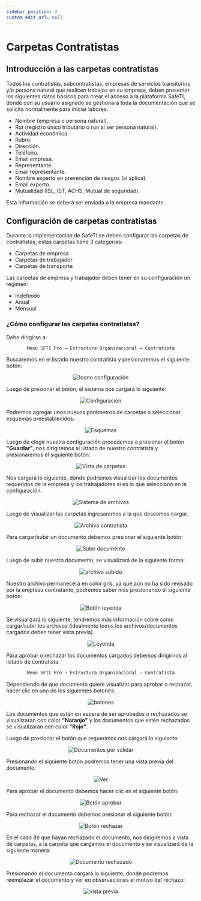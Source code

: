 ```yaml
---
sidebar_position: 2
custom_edit_url: null
---
```

# Carpetas Contratistas
## Introducción a las carpetas contratistas
Todos los contratistas, subcontratistas, empresas de servicios transitorios y/o persona natural que realicen trabajos en su empresa, deben presentar los siguientes datos básicos para crear el acceso a la plataforma SafeTI, donde con su usuario asignado se gestionará toda la documentación que se solicita normalmente para iniciar labores.

* Nombre (empresa o persona natural).
* Rut (registro único tributario o run al ser persona natural).
* Actividad económica.
* Rubro.
* Dirección.
* Teléfono.
* Email empresa.
* Representante.
* Email representante.
* Nombre experto en prevención de riesgos (si aplica).
* Email experto.
* Mutualidad (ISL, IST, ACHS, Mutual de seguridad).

Esta información se deberá ser enviada a la empresa mandante.

## Configuración de carpetas contratistas
Durante la implementación de SafeTI se deben configurar las carpetas de contratistas, estas carpetas tiene 3 categorías:
* Carpetas de empresa
* Carpetas de trabajador
* Carpetas de transporte

Las carpetas de empresa y trabajador deben tener en su configuración un régimen:
* Indefinido
* Anual
* Mensual

### ¿Cómo configurar las carpetas contratistas?
Debe dirigirse a:

<div align="center">

```bash
Menú SFTI Pro → Estructura Organizacional → Contratista
```
</div>

Buscaremos en el listado nuestro contratista y presionaremos el siguiente botón:

<div align="center">

![Icono configuración](/img/img_manual/img_estructura_organizacional/2023-10-04_13-19.png)

</div>

Luego de presionar el botón, el sistema nos cargará lo siguiente:

<div align="center">

![Configuración](/img/img_manual/img_estructura_organizacional/2023-10-04_13-21.png)

</div>

Podremos agregar unos nuevos parámetros de carpetas o seleccionar esquemas preestablecidos:

<div align="center">

![Esquemas](/img/img_manual/img_estructura_organizacional/2023-10-04_13-31.png)

</div>

Luego de elegir nuestra configuración procedemos a presionar el botón **"Guardar"**, nos dirigiremos al listado de nuestro contratista y presionaremos el siguiente botón:

<div align="center">

![Vista de carpetas](/img/img_manual/img_estructura_organizacional/2023-10-04_13-43.png)

</div>


Nos cargará lo siguiente, donde podremos visualizar los documentos requeridos de la empresa y los trabajadores si es lo que seleccionó en la configuración.

<div align="center">

![Sistema de archivos](/img/img_manual/img_estructura_organizacional/2023-10-04_13-46.png)

</div>

Luego de visualizar las carpetas ingresaremos a la que deseamos cargar.

<div align="center">

![Archivo contratista](/img/img_manual/img_estructura_organizacional/2023-10-04_13-56.png)

</div>

Para cargar/subir un documento debemos presionar el siguiente botón:

<div align="center">

![Subir documento](/img/img_manual/img_estructura_organizacional/2023-10-04_13-58.png)

</div>

Luego de subir nuestro documento, se visualizará de la siguiente forma:

<div align="center">

![archivo subido](/img/img_manual/img_estructura_organizacional/2023-10-04_14-01.png)

</div>

Nuestro archivo permanecerá en color gris, ya que aún no ha sido revisado por la empresa contratante, podremos saber más presionando el siguiente botón:

<div align="center">

![Botón leyenda](/img/img_manual/img_estructura_organizacional/2023-10-04_14-06.png)

</div>

Se visualizará lo siguiente, tendremos más información sobre como cargar/subir los archivos (idealmente todos los archivos/documentos cargados deben tener vista previa).

<div align="center">

![Leyenda](/img/img_manual/img_estructura_organizacional/2023-10-04_14-10.png)

</div>

Para aprobar o rechazar los documentos cargados debemos dirigirnos al listado de contratista.

<div align="center">

```bash
Menú SFTI Pro → Estructura Organizacional → Contratista
```
</div>

Dependiendo de que documento quiere visualizar para aprobar o rechazar, hacer clic en uno de los siguientes botones:

<div align="center">

![botones](/img/img_manual/img_estructura_organizacional/2023-10-04_14-15.png)

</div>

Los documentos que están en espera de ser aprobados o rechazados se visualizaran con color **"Naranjo"** y los documentos que estén rechazados se visualizaran con color **"Rojo"**.

Luego de presionar el botón que requerimos nos cargará lo siguiente:

<div align="center">

![Documentos por validar](/img/img_manual/img_estructura_organizacional/2023-10-04_14-20.png)

</div>

Presionando el siguiente botón podremos tener una vista previa del documento:

<div align="center">

![Ver](/img/img_manual/img_estructura_organizacional/2023-10-04_14-21.png)

</div>

Para aprobar el documento debemos hacer clic en el siguiente botón:

<div align="center">

![Botón aprobar](/img/img_manual/img_estructura_organizacional/2023-10-04_14-23.png)

</div>


Para rechazar el documento debemos presionar el siguiente botón:

<div align="center">

![Botón rechazar](/img/img_manual/img_estructura_organizacional/2023-10-04_14-24.png)

</div>

En el caso de que hayan rechazado el documento, nos dirigiremos a vista de carpetas, a la carpeta que cargamos el documento y se visualizará de la siguiente manera:

<div align="center">

![Documento rechazado](/img/img_manual/img_estructura_organizacional/2023-10-04_14-27.png)

</div>

Presionando el documento cargará lo siguiente, donde podremos reemplazar el documento y ver en observaciones el motivo del rechazo:

<div align="center">

![vista previa](/img/img_manual/img_estructura_organizacional/2023-10-04_14-30.png)

</div>








